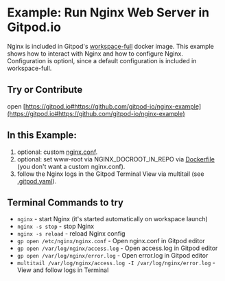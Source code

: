 # Example: Run Nginx Web Server in Gitpod.io

Nginx is included in Gitpod's [workspace-full](https://hub.docker.com/r/gitpod/workspace-full) docker image.
This example shows how to interact with Nginx and how to configure Nginx. Configuration is optionl, since a default configuration is included in workspace-full.

## Try or Contribute

open [https://gitpod.io#https://github.com/gitpod-io/nginx-example](https://gitpod.io#https://github.com/gitpod-io/nginx-example)

## In this Example:

1) optional: custom [nginx.conf](https://github.com/gitpod-io/nginx-example/blob/master/nginx/nginx.conf).
2) optional: set www-root via NGINX_DOCROOT_IN_REPO via [Dockerfile](https://github.com/gitpod-io/nginx-example/blob/master/.gitpod.dockerfile) (you don't want a custom nginx.conf).
3) follow the Nginx logs in the Gitpod Terminal View via multitail (see [.gitpod.yaml](https://github.com/gitpod-io/nginx-example/blob/master/.gitpod.yml)).

## Terminal Commands to try
* `nginx` - start Nginx (it's started automatically on workspace launch)
* `nginx -s stop` - stop Nginx
* `nginx -s reload` - reload Nginx config
* `gp open /etc/nginx/nginx.conf` - Open nginx.conf in Gitpod editor
* `gp open /var/log/nginx/access.log` - Open access.log in Gitpod editor
* `gp open /var/log/nginx/error.log` - Open error.log in Gitpod editor
* `multitail /var/log/nginx/access.log -I /var/log/nginx/error.log` - View and follow logs in Terminal

